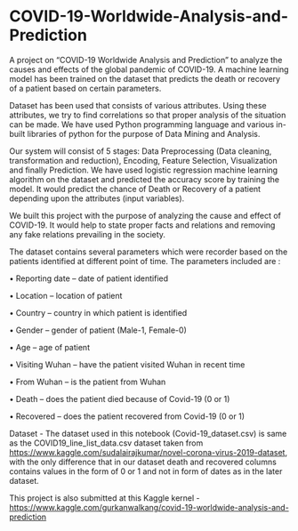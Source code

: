 # COVID-19-Worldwide-Analysis-and-Prediction
A project on “COVID-19 Worldwide Analysis and Prediction” to analyze the causes and effects of the global pandemic of COVID-19. A machine learning model has been trained on the dataset that predicts the death or recovery of a patient based on certain parameters.


Dataset has been used that consists of various attributes. Using these attributes, we try to find correlations so that proper analysis of the situation can be made. We have used Python programming language and various in-built libraries of python for the purpose of Data Mining and Analysis. 


Our system will consist of 5 stages: Data Preprocessing (Data cleaning, transformation and reduction), Encoding, Feature Selection, Visualization and finally Prediction. We have used logistic regression machine learning algorithm on the dataset and predicted the accuracy score by training the model. It would predict the chance of Death or Recovery of a patient depending upon the attributes (input variables).


We built this project with the purpose of analyzing the cause and effect of COVID-19. It would help to state proper facts and relations and removing any fake relations prevailing in the society.



The dataset contains several parameters which were recorder based on the patients identified at different point of time. The parameters included are :


•	Reporting date – date of patient identified 


•	Location – location of patient 


•	Country – country in which patient is identified


•	Gender – gender of patient (Male-1, Female-0)


•	Age – age of patient


•	Visiting Wuhan – have the patient visited Wuhan in recent time


•	From Wuhan – is the patient from Wuhan


•	Death – does the patient died because of Covid-19 (0 or 1)


•	Recovered – does the patient recovered from Covid-19 (0 or 1)


Dataset - The dataset used in this notebook (Covid-19_dataset.csv) is same as the COVID19_line_list_data.csv dataset taken from https://www.kaggle.com/sudalairajkumar/novel-corona-virus-2019-dataset, with the only difference that in our dataset death and recovered columns contains values in the form of 0 or 1 and not in form of dates as in the later dataset.


This project is also submitted at this Kaggle kernel - https://www.kaggle.com/gurkanwalkang/covid-19-worldwide-analysis-and-prediction
